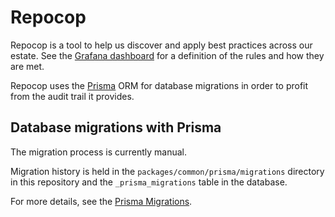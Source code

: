 # Repocop

Repocop is a tool to help us discover and apply best practices across our estate. See the [Grafana dashboard](https://metrics.gutools.co.uk/d/2uaV8PiIz/repocop?orgId=1) for a definition of the rules and how they are met.

Repocop uses the [Prisma](https://www.prisma.io) ORM for database migrations in order to profit from the audit
trail it provides.

## Database migrations with Prisma

The migration process is currently manual.

Migration history is held in the `packages/common/prisma/migrations` directory in this repository and the `_prisma_migrations` table in the
database.

For more details, see the [Prisma Migrations](../common/README.md).


